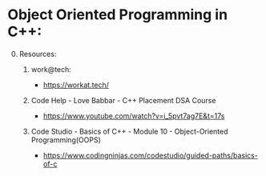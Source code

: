 # Object Oriented Programming in C++:

0. Resources:

    1. work@tech:

        - https://workat.tech/
    
    2. Code Help - Love Babbar - C++ Placement DSA Course

        - https://www.youtube.com/watch?v=i_5pvt7ag7E&t=17s

    3. Code Studio - Basics of C++ - Module 10 - Object-Oriented Programming(OOPS)

        - https://www.codingninjas.com/codestudio/guided-paths/basics-of-c
